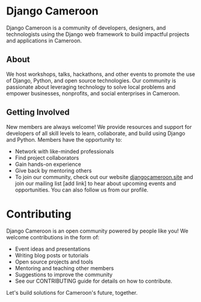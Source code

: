 # Django Cameroon
Django Cameroon is a community of developers, designers, and technologists using the Django web framework to build impactful projects and applications in Cameroon.

## About
We host workshops, talks, hackathons, and other events to promote the use of Django, Python, and open source technologies. Our community is passionate about leveraging technology to solve local problems and empower businesses, nonprofits, and social enterprises in Cameroon.

## Getting Involved
New members are always welcome! We provide resources and support for developers of all skill levels to learn, collaborate, and build using Django and Python. Members have the opportunity to:

- Network with like-minded professionals
- Find project collaborators
- Gain hands-on experience
- Give back by mentoring others
- To join our community, check out our website [djangocameroon.site](https://djangocameroon.site) and join our mailing list [add link] to hear about upcoming events and opportunities. You can also follow us from our profile.

# Contributing
Django Cameroon is an open community powered by people like you! We welcome contributions in the form of:

- Event ideas and presentations
- Writing blog posts or tutorials
- Open source projects and tools
- Mentoring and teaching other members
- Suggestions to improve the community
- See our CONTRIBUTING guide for details on how to contribute.

Let's build solutions for Cameroon's future, together.

